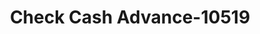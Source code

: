 ---
f_zip-code: 83350
f_state-code: ID
title: Check Cash Advance-10519
f_phone: 208-431-2274
f_city-only: Rupert
f_address: 1650 Overland # 7 Rupert
f_location-unique-id: '10519'
slug: check-cash-advance-10519
updated-on: '2024-05-30T13:46:58.046Z'
created-on: '2024-05-30T13:36:59.803Z'
published-on: '2024-05-30T13:54:32.469Z'
f_city-state: cms/city/rupert-id.md
f_company: cms/company/check-cash-advance.md
f_state: cms/state/idaho.md
layout: '[payday-loan].html'
tags: payday-loan
---